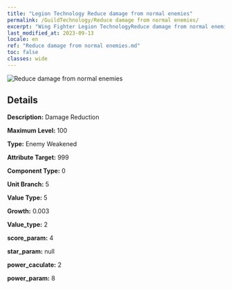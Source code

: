 ```yaml
---
title: "Legion Technology Reduce damage from normal enemies"
permalink: /GuildTechnology/Reduce damage from normal enemies/
excerpt: "Wing Fighter Legion TechnologyReduce damage from normal enemies"
last_modified_at: 2023-09-13
locale: en
ref: "Reduce damage from normal enemies.md"
toc: false
classes: wide
---
```



![Reduce damage from normal enemies](/images/guild_technology/guild_tech_icon_32.png)

## Details

  **Description:** Damage Reduction

  **Maximum Level:** 100

  **Type:** Enemy Weakened

  **Attribute Target:** 999

  **Component Type:** 0

  **Unit Branch:** 5

  **Value Type:** 5

  **Growth:** 0.003

  **Value_type:** 2

  **score_param:** 4

  **star_param:** null

  **power_caculate:** 2

  **power_param:** 8

